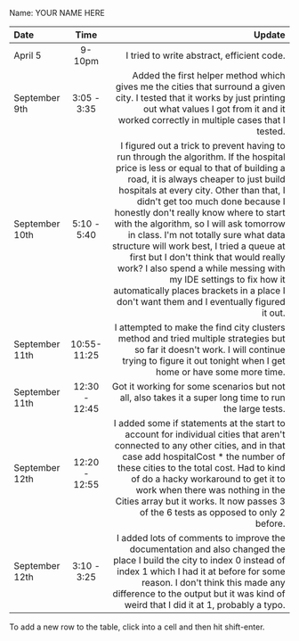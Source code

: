 Name: YOUR NAME HERE

| Date           |     Time      |                                                                                                                                                                                                                                                                                                                                                                                                                                                                                                                                                                                                                                            Update |
|:---------------|:-------------:|--------------------------------------------------------------------------------------------------------------------------------------------------------------------------------------------------------------------------------------------------------------------------------------------------------------------------------------------------------------------------------------------------------------------------------------------------------------------------------------------------------------------------------------------------------------------------------------------------------------------------------------------------:|
| April 5        |    9-10pm     |                                                                                                                                                                                                                                                                                                                                                                                                                                                                                                                                                                                                        I tried to write abstract, efficient code. |
| September 9th  |  3:05 - 3:35  |                                                                                                                                                                                                                                                                                                                                                                                                                                Added the first helper method which gives me the cities that surround a given city. I tested that it works by just printing out what values I got from it and it worked correctly in multiple cases that I tested. |
| September 10th |  5:10 - 5:40  | I figured out a trick to prevent having to run through the algorithm. If the hospital price is less or equal to that of building a road, it is always cheaper to just build hospitals at every city. Other than that, I didn't get too much done because I honestly don't really know where to start with the algorithm, so I will ask tomorrow in class. I'm not totally sure what data structure will work best, I tried a queue at first but I don't think that would really work? I also spend a while messing with my IDE settings to fix how it automatically places brackets in a place I don't want them and I eventually figured it out. |
| September 11th | 10:55- 11:25  |                                                                                                                                                                                                                                                                                                                                                                                                                                               I attempted to make the find city clusters method and tried multiple strategies but so far it doesn't work. I will continue trying to figure it out tonight when I get home or have some more time. |
| September 11th | 12:30 - 12:45 |                                                                                                                                                                                                                                                                                                                                                                                                                                                                                                                                            Got it working for some scenarios but not all, also takes it a super long time to run the large tests. |
| September 12th | 12:20 - 12:55 |                                                                                                                                                                                                                                                                 I added some if statements at the start to account for individual cities that aren't connected to any other cities, and in that case add hospitalCost * the number of these cities to the total cost. Had to kind of do a hacky workaround to get it to work when there was nothing in the Cities array but it works. It now passes 3 of the 6 tests as opposed to only 2 before. |
| September 12th |  3:10 - 3:25  |                                                                                                                                                                                                                                                                                                                                                      I added lots of comments to improve the documentation and also changed the place I build the city to index 0 instead of index 1 which I had it at before for some reason. I don't think this made any difference to the output but it was kind of weird that I did it at 1, probably a typo. |


To add a new row to the table, click into a cell and then hit shift-enter.